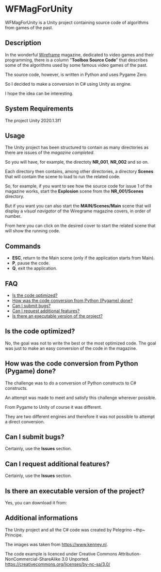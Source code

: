 # WFMagForUnity

WFMagForUnity is a Unity project containing source code of algorithms from games of the past.

## Description

In the wonderful [Wireframe](https://wireframe.raspberrypi.org/) magazine, dedicated to video games and their programming,
there is a column "**Toolbox Source Code**" that describes some of the algorithms used by some famous video games of the past.

The source code, however, is written in Python and uses Pygame Zero. 

So I decided to make a conversion in C# using Unity as engine. 

I hope the idea can be interesting. 

## System Requirements

The project  Unity 2020.1.3f1

## Usage

The Unity project has been structured to contain as many directories as there are issues of the *magazine completed*. 

So you will have, for example, the directoty **NR_001**, **NR_002** and so on. 

Each directory then contains, among other directories, a directory **Scenes** that will contain the scene to load to run the related code.  

So, for example, if you want to see how the source code for issue 1 of the magazine works, start the **Explosion** scene from the **NR_001/Scenes** directory.

But if you want you can also start the **MAIN/Scenes/Main** scene that will display a *visual navigator* of the Wiregrame magazine covers, in order of number.

From here you can click on the desired cover to start the related scene that will show the running code.

## Commands

- **ESC**, return to the Main scene (only if the application starts from Main).
- **P**, pause the code.
- **Q**, exit the application.

## FAQ

- [Is the code optimized?](#Is-the-code-optimized?) 
- [How was the code conversion from Python (Pygame) done?](#How-was-the-code-conversion-from-Python-(Pygame)-done?)
- [Can I submit bugs?](#Can-I-submit-bugs?)
- [Can I request additional features?](#Can-I-request-additional-features?)
- [Is there an executable version of the project?](#Is-there-an-executable-version-of-the-project?)

## Is the code optimized?

No, the goal was not to write the best or the most optimized code. The goal was just to make an easy conversion of the code in the magazine.

## How was the code conversion from Python (Pygame) done? 

The challenge was to do a conversion of Python constructs to C# constructs. 

An attempt was made to meet and satisfy this challenge wherever possible.  

From Pygame to Unity of course it was different. 

They are two different engines and therefore it was not possible to attempt a direct conversion. 

## Can I submit bugs?

Certainly, use the **Issues** section. 

## Can I request additional features?

Certainly, use the **Issues** section. 

## Is there an executable version of the project?

Yes, you can download it from: 

## Additional informations

The Unity project and all the C# code was created by Pelegrino \~thp\~ Principe.

The images was taken from https://www.kenney.nl.

The code example is licenced under Creative Commons Attribution-NonCommercial-ShareAlike 3.0 Unported.
https://creativecommons.org/licenses/by-nc-sa/3.0/
